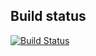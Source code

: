 ## Build status
[![Build Status](https://travis-ci.org/SRechenberger/sls_entropy.svg?branch=master)](https://travis-ci.org/SRechenberger/sls_entropy)
